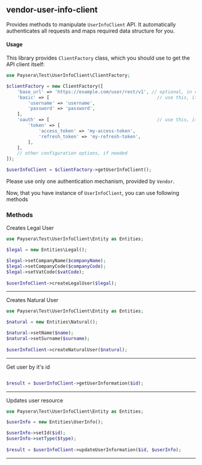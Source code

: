
## vendor-user-info-client

Provides methods to manipulate `UserInfoClient` API.
It automatically authenticates all requests and maps required data structure for you.

#### Usage

This library provides `ClientFactory` class, which you should use to get the API client itself:

```php
use Paysera\Test\UserInfoClient\ClientFactory;

$clientFactory = new ClientFactory([
    'base_url' => 'https://example.com/user/rest/v1', // optional, in case you need a custom one.
    'basic' => [                                        // use this, it API requires Basic authentication.
        'username' => 'username',
        'password' => 'password',
    ],
    'oauth' => [                                        // use this, it API requires OAuth v2 authentication.
        'token' => [
            'access_token' => 'my-access-token',
            'refresh_token' => 'my-refresh-token',
        ],
    ],
    // other configuration options, if needed
]);

$userInfoClient = $clientFactory->getUserInfoClient();
```

Please use only one authentication mechanism, provided by `Vendor`.

Now, that you have instance of `UserInfoClient`, you can use following methods
### Methods

    
Creates Legal User


```php
use Paysera\Test\UserInfoClient\Entity as Entities;

$legal = new Entities\Legal();

$legal->setCompanyName($companyName);
$legal->setCompanyCode($companyCode);
$legal->setVatCode($vatCode);
    
$userInfoClient->createLegalUser($legal);
```
---


Creates Natural User


```php
use Paysera\Test\UserInfoClient\Entity as Entities;

$natural = new Entities\Natural();

$natural->setName($name);
$natural->setSurname($surname);
    
$userInfoClient->createNaturalUser($natural);
```
---


Get user by it&#039;s id


```php

$result = $userInfoClient->getUserInformation($id);
```
---

Updates user resource


```php
use Paysera\Test\UserInfoClient\Entity as Entities;

$userInfo = new Entities\UserInfo();

$userInfo->setId($id);
$userInfo->setType($type);
    
$result = $userInfoClient->updateUserInformation($id, $userInfo);
```
---



